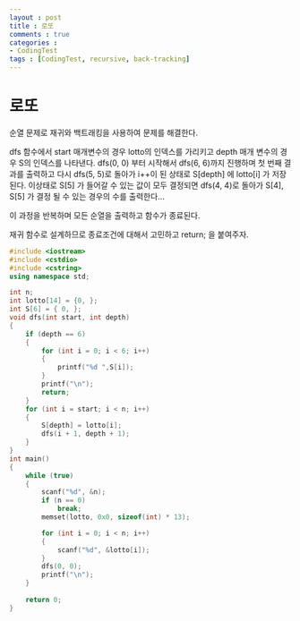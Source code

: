 ```yaml
---
layout : post
title : 로또
comments : true
categories : 
- CodingTest
tags : [CodingTest, recursive, back-tracking]
---
```

# 로또
순열 문제로 재귀와 백트래킹을 사용하여 문제를 해결한다.

dfs 함수에서 start 매개변수의 경우 lotto의 인덱스를 가리키고 depth 매개 변수의 경우 S의 인덱스를 나타낸다.
dfs(0, 0) 부터 시작해서 dfs(6, 6)까지 진행하며 첫 번째 결과를 출력하고 다시 dfs(5, 5)로 돌아가 i++이 된 상태로 S[depth] 에 lotto[i] 가 저장된다.
이상태로 S[5] 가 들어갈 수 있는 값이 모두 결정되면 dfs(4, 4)로 돌아가 S[4], S[5] 가 결정 될 수 있는 경우의 수를 출력한다...

이 과정을 반복하며 모든 순열을 출력하고 함수가 종료된다.

재귀 함수로 설계하므로 종료조건에 대해서 고민하고 return; 을 붙여주자.
```cpp
#include <iostream>
#include <cstdio>
#include <cstring>
using namespace std;

int n;
int lotto[14] = {0, };
int S[6] = { 0, };
void dfs(int start, int depth)
{
	if (depth == 6)
	{
		for (int i = 0; i < 6; i++)
		{
			printf("%d ",S[i]);
		}
		printf("\n");
		return;
	}
	for (int i = start; i < n; i++)
	{
		S[depth] = lotto[i];
		dfs(i + 1, depth + 1);
	}
}
int main()
{
	while (true)
	{
		scanf("%d", &n);
		if (n == 0)
			break;
		memset(lotto, 0x0, sizeof(int) * 13);

		for (int i = 0; i < n; i++)
		{
			scanf("%d", &lotto[i]);
		}
		dfs(0, 0);
		printf("\n");
	}
	
	return 0;
}
```